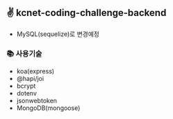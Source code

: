 ## ✌ kcnet-coding-challenge-backend
- MySQL(sequelize)로 변경예정

### 📚 사용기술
- koa(express)
- @hapi/joi
- bcrypt
- dotenv
- jsonwebtoken
- MongoDB(mongoose)
